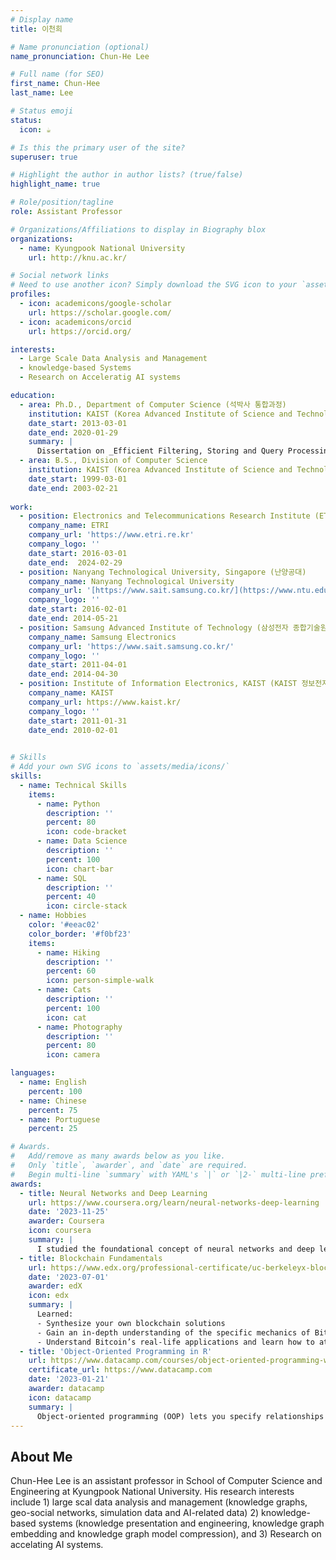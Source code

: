 ```yaml
---
# Display name
title: 이천희

# Name pronunciation (optional)
name_pronunciation: Chun-He Lee

# Full name (for SEO)
first_name: Chun-Hee
last_name: Lee

# Status emoji
status:
  icon: ☕️

# Is this the primary user of the site?
superuser: true

# Highlight the author in author lists? (true/false)
highlight_name: true

# Role/position/tagline
role: Assistant Professor

# Organizations/Affiliations to display in Biography blox
organizations:
  - name: Kyungpook National University
    url: http://knu.ac.kr/

# Social network links
# Need to use another icon? Simply download the SVG icon to your `assets/media/icons/` folder.
profiles:
  - icon: academicons/google-scholar
    url: https://scholar.google.com/
  - icon: academicons/orcid
    url: https://orcid.org/

interests:
  - Large Scale Data Analysis and Management 
  - knowledge-based Systems
  - Research on Acceleratig AI systems  

education:
  - area: Ph.D., Department of Computer Science (석박사 통합과정)
    institution: KAIST (Korea Advanced Institute of Science and Technology)
    date_start: 2013-03-01 
    date_end: 2020-01-29 
    summary: |
      Dissertation on _Efficient Filtering, Storing and Query Processing Techniques in RFID/USN Environments_
  - area: B.S., Division of Computer Science 
    institution: KAIST (Korea Advanced Institute of Science and Technology)
    date_start: 1999-03-01
    date_end: 2003-02-21
    
work:
  - position: Electronics and Telecommunications Research Institute (ETRI, 한국전자통신연구원)
    company_name: ETRI
    company_url: 'https://www.etri.re.kr'
    company_logo: ''
    date_start: 2016-03-01
    date_end:  2024-02-29
  - position: Nanyang Technological University, Singapore (난양공대)
    company_name: Nanyang Technological University
    company_url: '[https://www.sait.samsung.co.kr/](https://www.ntu.edu.sg/)'
    company_logo: ''
    date_start: 2016-02-01
    date_end: 2014-05-21
  - position: Samsung Advanced Institute of Technology (삼성전자 종합기술원)
    company_name: Samsung Electronics
    company_url: 'https://www.sait.samsung.co.kr/'
    company_logo: ''
    date_start: 2011-04-01
    date_end: 2014-04-30
  - position: Institute of Information Electronics, KAIST (KAIST 정보전자연구소)
    company_name: KAIST
    company_url: https://www.kaist.kr/
    company_logo: ''
    date_start: 2011-01-31
    date_end: 2010-02-01

    
# Skills
# Add your own SVG icons to `assets/media/icons/`
skills:
  - name: Technical Skills
    items:
      - name: Python
        description: ''
        percent: 80
        icon: code-bracket
      - name: Data Science
        description: ''
        percent: 100
        icon: chart-bar
      - name: SQL
        description: ''
        percent: 40
        icon: circle-stack
  - name: Hobbies
    color: '#eeac02'
    color_border: '#f0bf23'
    items:
      - name: Hiking
        description: ''
        percent: 60
        icon: person-simple-walk
      - name: Cats
        description: ''
        percent: 100
        icon: cat
      - name: Photography
        description: ''
        percent: 80
        icon: camera

languages:
  - name: English
    percent: 100
  - name: Chinese
    percent: 75
  - name: Portuguese
    percent: 25

# Awards.
#   Add/remove as many awards below as you like.
#   Only `title`, `awarder`, and `date` are required.
#   Begin multi-line `summary` with YAML's `|` or `|2-` multi-line prefix and indent 2 spaces below.
awards:
  - title: Neural Networks and Deep Learning
    url: https://www.coursera.org/learn/neural-networks-deep-learning
    date: '2023-11-25'
    awarder: Coursera
    icon: coursera
    summary: |
      I studied the foundational concept of neural networks and deep learning. By the end, I was familiar with the significant technological trends driving the rise of deep learning; build, train, and apply fully connected deep neural networks; implement efficient (vectorized) neural networks; identify key parameters in a neural network’s architecture; and apply deep learning to your own applications.
  - title: Blockchain Fundamentals
    url: https://www.edx.org/professional-certificate/uc-berkeleyx-blockchain-fundamentals
    date: '2023-07-01'
    awarder: edX
    icon: edx
    summary: |
      Learned:
      - Synthesize your own blockchain solutions
      - Gain an in-depth understanding of the specific mechanics of Bitcoin
      - Understand Bitcoin’s real-life applications and learn how to attack and destroy Bitcoin, Ethereum, smart contracts and Dapps, and alternatives to Bitcoin’s Proof-of-Work consensus algorithm
  - title: 'Object-Oriented Programming in R'
    url: https://www.datacamp.com/courses/object-oriented-programming-with-s3-and-r6-in-r
    certificate_url: https://www.datacamp.com
    date: '2023-01-21'
    awarder: datacamp
    icon: datacamp
    summary: |
      Object-oriented programming (OOP) lets you specify relationships between functions and the objects that they can act on, helping you manage complexity in your code. This is an intermediate level course, providing an introduction to OOP, using the S3 and R6 systems. S3 is a great day-to-day R programming tool that simplifies some of the functions that you write. R6 is especially useful for industry-specific analyses, working with web APIs, and building GUIs.
---
```


## About Me

Chun-Hee Lee is an assistant professor in School of Computer Science and Engineering at Kyungpook National University. His research interests include 1) large scal data analysis and management (knowledge graphs, geo-social networks, simulation data and AI-related data) 2) knowledge-based systems (knowledge presentation and engineering, knowledge graph embedding and knowledge graph model compression), and 3) Research on accelating AI systems.
